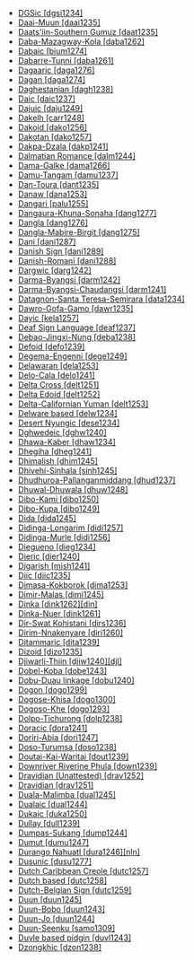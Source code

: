 - [DGSic [dgsi1234]](tree/sign1238/deaf1237/dgsi1234/md.ini)
- [Daai-Muun [daai1235]](tree/sino1245/kuki1245/kuki1246/peri1260/sout3160/choi1241/daai1235/md.ini)
- [Daats'iin-Southern Gumuz [daat1235]](tree/gumu1250/daat1235/md.ini)
- [Daba-Mazagway-Kola [daba1262]](tree/afro1255/chad1250/bium1280/sout3145/bium1274/daba1262/md.ini)
- [Dabaic [bium1274]](tree/afro1255/chad1250/bium1280/sout3145/bium1274/md.ini)
- [Dabarre-Tunni [daba1261]](tree/afro1255/cush1243/east2699/lowl1267/sout3055/main1283/omot1245/east2653/daba1261/md.ini)
- [Dagaaric [daga1276]](tree/atla1278/volt1241/nort3149/gura1261/cent2243/nort2777/bwam1248/otiv1239/nucl1743/gurm1247/west2461/nucl1748/nort3234/safa1246/daga1276/md.ini)
- [Dagan [daga1274]](tree/daga1274/md.ini)
- [Daghestanian [dagh1238]](tree/nakh1245/dagh1238/md.ini)
- [Daic [daic1237]](tree/taik1256/kamt1241/beta1258/daic1237/md.ini)
- [Dajuic [daju1249]](tree/daju1249/md.ini)
- [Dakelh [carr1248]](tree/atha1245/atha1246/atha1247/nort2940/carr1248/md.ini)
- [Dakoid [dako1256]](tree/atla1278/volt1241/benu1247/bant1294/nort3168/dako1256/md.ini)
- [Dakotan [dako1257]](tree/siou1252/core1249/miss1254/dako1257/md.ini)
- [Dakpa-Dzala [dakp1241]](tree/sino1245/bodi1256/bodi1257/tsha1246/east1469/main1269/dakp1241/md.ini)
- [Dalmatian Romance [dalm1244]](tree/indo1319/ital1284/lati1262/lati1263/impe1234/roma1334/ital1285/ital1286/dalm1244/md.ini)
- [Dama-Galke [dama1266]](tree/atla1278/volt1241/nort3149/came1255/mbum1257/nort2773/dama1266/md.ini)
- [Damu-Tangam [damu1237]](tree/sino1245/macr1268/tani1259/prew1234/damu1237/md.ini)
- [Dan-Toura [dant1235]](tree/mand1469/east2697/sout3140/guro1245/guro1246/dant1235/md.ini)
- [Danaw [dana1253]](tree/aust1307/mala1545/grea1284/dana1253/md.ini)
- [Dangari [palu1255]](tree/indo1319/indo1320/indo1321/indo1324/shin1270/west2860/palu1255/md.ini)
- [Dangaura-Khuna-Sonaha [dang1277]](tree/indo1319/indo1320/indo1321/biha1245/thar1284/east2316/dang1277/md.ini)
- [Dangla [dang1276]](tree/afro1255/chad1250/east2632/east2633/east2709/dang1275/dang1276/md.ini)
- [Dangla-Mabire-Birgit [dang1275]](tree/afro1255/chad1250/east2632/east2633/east2709/dang1275/md.ini)
- [Dani [dani1287]](tree/nucl1709/dani1287/md.ini)
- [Danish Sign [dani1289]](tree/sign1238/deaf1237/lsfi1234/dani1289/md.ini)
- [Danish-Romani [dani1288]](tree/mixe1287/dani1288/md.ini)
- [Dargwic [darg1242]](tree/nakh1245/dagh1238/darg1242/md.ini)
- [Darma-Byangsi [darm1242]](tree/sino1245/bodi1256/tibe1275/east2777/pith1234/darm1241/darm1242/md.ini)
- [Darma-Byangsi-Chaudangsi [darm1241]](tree/sino1245/bodi1256/tibe1275/east2777/pith1234/darm1241/md.ini)
- [Datagnon-Santa Teresa-Semirara [data1234]](tree/aust1307/mala1545/grea1284/cent2246/bisa1268/west2820/kuya1251/data1234/md.ini)
- [Dawro-Gofa-Gamo [dawr1235]](tree/gong1255/omet1238/nort3161/cent2046/dawr1235/md.ini)
- [Dayic [kela1257]](tree/aust1307/mala1545/nort3253/nort3171/kela1257/md.ini)
- [Deaf Sign Language [deaf1237]](tree/sign1238/deaf1237/md.ini)
- [Debao-Jingxi-Nung [deba1238]](tree/taik1256/kamt1241/beta1258/daic1237/cent2251/deba1238/md.ini)
- [Defoid [defo1239]](tree/atla1278/volt1241/benu1247/defo1239/md.ini)
- [Degema-Engenni [dege1249]](tree/atla1278/volt1241/benu1247/akpe1249/edoi1239/delt1252/dege1249/md.ini)
- [Delawaran [dela1253]](tree/algi1248/algo1256/east2700/dela1253/md.ini)
- [Delo-Cala [delo1241]](tree/atla1278/volt1241/nort3149/gura1261/cent2243/sout3164/grus1239/east2740/east2397/temc1234/bago1247/delo1241/md.ini)
- [Delta Cross [delt1251]](tree/atla1278/volt1241/benu1247/delt1251/md.ini)
- [Delta Edoid [delt1252]](tree/atla1278/volt1241/benu1247/akpe1249/edoi1239/delt1252/md.ini)
- [Delta-Californian Yuman [delt1253]](tree/coch1271/yuma1250/gene1244/delt1253/md.ini)
- [Delware based [delw1234]](tree/pidg1258/delw1234/md.ini)
- [Desert Nyungic [dese1234]](tree/pama1250/dese1234/md.ini)
- [Dghwedeic [dghw1240]](tree/afro1255/chad1250/bium1280/nort3156/marg1267/mand1472/dghw1240/md.ini)
- [Dhawa-Kaber [dhaw1234]](tree/pama1250/pama1251/sout3141/coas1313/dhaw1234/md.ini)
- [Dhegiha [dheg1241]](tree/siou1252/core1249/miss1254/dheg1241/md.ini)
- [Dhimalish [dhim1245]](tree/sino1245/dhim1245/md.ini)
- [Dhivehi-Sinhala [sinh1245]](tree/indo1319/indo1320/indo1321/sinh1245/md.ini)
- [Dhudhuroa-Pallanganmiddang [dhud1237]](tree/pama1250/sout3135/vict1234/east2706/dhud1237/md.ini)
- [Dhuwal-Dhuwala [dhuw1248]](tree/pama1250/yuul1239/sout3142/sout3149/dhuw1248/md.ini)
- [Dibo-Kami [dibo1250]](tree/atla1278/volt1241/benu1247/ebir1244/nupe1252/nupo1239/dibo1249/dibo1250/md.ini)
- [Dibo-Kupa [dibo1249]](tree/atla1278/volt1241/benu1247/ebir1244/nupe1252/nupo1239/dibo1249/md.ini)
- [Dida [dida1245]](tree/atla1278/volt1241/krua1234/east2415/dida1244/dida1245/md.ini)
- [Didinga-Longarim [didi1257]](tree/surm1244/sout2836/sout2838/didi1256/didi1257/md.ini)
- [Didinga-Murle [didi1256]](tree/surm1244/sout2836/sout2838/didi1256/md.ini)
- [Diegueno [dieg1234]](tree/coch1271/yuma1250/gene1244/delt1253/dieg1234/md.ini)
- [Dieric [dier1240]](tree/pama1250/karn1253/cent2016/west2438/pirl1239/dier1240/md.ini)
- [Digarish [mish1241]](tree/sino1245/mish1241/md.ini)
- [Diic [diic1235]](tree/atla1278/volt1241/nort3149/came1255/samb1322/samb1323/sout3238/diic1235/md.ini)
- [Dimasa-Kokborok [dima1253]](tree/sino1245/brah1260/bodo1279/boro1284/dima1253/md.ini)
- [Dimir-Malas [dimi1245]](tree/nucl1709/mada1298/croi1234/dimi1245/md.ini)
- [Dinka [dink1262][din]](tree/nilo1247/west2493/dink1261/dink1262/md.ini)
- [Dinka-Nuer [dink1261]](tree/nilo1247/west2493/dink1261/md.ini)
- [Dir-Swat Kohistani [dirs1236]](tree/indo1319/indo1320/indo1321/indo1324/kohi1251/dirs1236/md.ini)
- [Dirim-Nnakenyare [diri1260]](tree/atla1278/volt1241/benu1247/bant1294/nort3168/dako1256/tara1325/diri1260/md.ini)
- [Ditammaric [dita1239]](tree/atla1278/volt1241/nort3149/gura1261/cent2243/nort2777/bwam1248/otiv1239/nucl1743/otiv1240/waam1245/taya1258/dita1239/md.ini)
- [Dizoid [dizo1235]](tree/dizo1235/md.ini)
- [Djiwarli-Thiin [djiw1240][djl]](tree/pama1250/sout3134/pilb1234/mant1266/djiw1240/md.ini)
- [Dobel-Koba [dobe1243]](tree/aust1307/mala1545/cent2237/cent2245/aruu1241/cent2309/dobe1243/md.ini)
- [Dobu-Duau linkage [dobu1240]](tree/aust1307/mala1545/cent2237/east2712/ocea1241/west2818/papu1253/nucl1744/nort2848/dobu1240/md.ini)
- [Dogon [dogo1299]](tree/dogo1299/md.ini)
- [Dogose-Khisa [dogo1300]](tree/atla1278/volt1241/nort3149/gura1261/cent2243/sout3164/gand1254/dogo1300/md.ini)
- [Dogoso-Khe [dogo1293]](tree/atla1278/volt1241/nort3149/gura1261/cent2243/sout3164/dogo1293/md.ini)
- [Dolpo-Tichurong [dolp1238]](tree/sino1245/bodi1256/bodi1257/oldm1245/tibe1276/late1253/cent2346/sout3216/dolp1238/md.ini)
- [Doracic [dora1241]](tree/chib1249/core1252/isth1243/dora1241/md.ini)
- [Doriri-Abia [dori1247]](tree/yare1250/dori1247/md.ini)
- [Doso-Turumsa [doso1238]](tree/doso1238/md.ini)
- [Doutai-Kai-Waritai [dout1239]](tree/lake1255/tari1255/east2502/dout1239/md.ini)
- [Downriver Riverine Phula [down1239]](tree/sino1245/burm1265/lolo1265/lolo1267/nili1235/sout3212/rive1256/down1239/md.ini)
- [Dravidian (Unattested) [drav1252]](tree/unat1236/drav1252/md.ini)
- [Dravidian [drav1251]](tree/drav1251/md.ini)
- [Duala-Malimba [dual1245]](tree/atla1278/volt1241/benu1247/bant1294/sout3152/narr1281/bant1295/sawa1251/dual1244/dual1245/md.ini)
- [Dualaic [dual1244]](tree/atla1278/volt1241/benu1247/bant1294/sout3152/narr1281/bant1295/sawa1251/dual1244/md.ini)
- [Dukaic [duka1250]](tree/atla1278/volt1241/benu1247/kain1275/cent2242/duka1247/duka1250/md.ini)
- [Dullay [dull1239]](tree/afro1255/cush1243/east2699/lowl1267/sout3055/tran1283/dull1239/md.ini)
- [Dumpas-Sukang [dump1244]](tree/aust1307/mala1545/nort3253/sout3154/grea1293/dusu1277/rung1260/dump1244/md.ini)
- [Dumut [dumu1247]](tree/nucl1709/cent2116/awyu1265/grea1275/awyu1263/dumu1247/md.ini)
- [Durango Nahuatl [dura1246][nln]](tree/utoa1244/sout3136/cora1261/azte1234/west2809/west2814/west2825/dura1246/md.ini)
- [Dusunic [dusu1277]](tree/aust1307/mala1545/nort3253/sout3154/grea1293/dusu1277/md.ini)
- [Dutch Caribbean Creole [dutc1257]](tree/indo1319/germ1287/nort3152/west2793/macr1270/midd1347/mode1257/glob1241/dutc1257/md.ini)
- [Dutch based [dutc1258]](tree/pidg1258/dutc1258/md.ini)
- [Dutch-Belgian Sign [dutc1259]](tree/sign1238/deaf1237/lsfi1234/dutc1259/md.ini)
- [Duun [duun1245]](tree/mand1469/west2780/samo1308/duun1243/duun1244/samo1309/duun1245/md.ini)
- [Duun-Bobo [duun1243]](tree/mand1469/west2780/samo1308/duun1243/md.ini)
- [Duun-Jo [duun1244]](tree/mand1469/west2780/samo1308/duun1243/duun1244/md.ini)
- [Duun-Seenku [samo1309]](tree/mand1469/west2780/samo1308/duun1243/duun1244/samo1309/md.ini)
- [Duvle based pidgin [duvl1243]](tree/pidg1258/duvl1243/md.ini)
- [Dzongkhic [dzon1238]](tree/sino1245/bodi1256/bodi1257/oldm1245/tibe1276/late1253/sout3217/dzon1238/md.ini)
